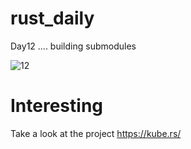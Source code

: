 # rust_daily

Day12 .... building submodules

![12](https://user-images.githubusercontent.com/755710/221073838-d28fcf71-7c40-40ef-ac8d-a2d400ae78ad.png)

# Interesting
Take a look at the project
https://kube.rs/
